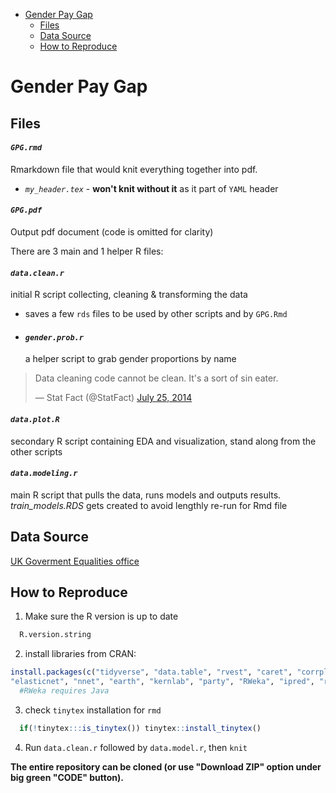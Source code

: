 -   [Gender Pay Gap](#gender-pay-gap)
    -   [Files](#files)
    -   [Data Source](#data-source)
    -   [How to Reproduce](#how-to-reproduce)
# Gender Pay Gap

## Files

#### *`GPG.rmd`*
Rmarkdown file that would knit everything together into pdf.
* *`my_header.tex`* - **won't knit without it** as it part of `YAML` header
    
#### *`GPG.pdf`*
Output pdf document (code is omitted for clarity)

There are 3 main and 1 helper R files:

#### *`data.clean.r`* 
initial R script collecting, cleaning & transforming the data
* saves a few `rds` files to be used by other scripts and by `GPG.Rmd`
* #### *`gender.prob.r`*
   a helper script to grab gender proportions by name
   
<blockquote class="twitter-tweet" lang="en">

<p>

Data cleaning code cannot be clean. It's a sort of sin eater.

</p>

— Stat Fact (@StatFact)
<a href="https://twitter.com/StatFact/status/492753200190341120">July
25, 2014</a>

</blockquote>

#### *`data.plot.R`* 
secondary R script containing EDA and visualization, stand along from the other scripts

#### *`data.modeling.r`*
main R script that pulls the data, runs models and outputs results.
*train_models.RDS* gets created to avoid lengthly re-run for Rmd file 

## Data Source
[UK Goverment Equalities office](https://www.gov.uk/government/organisations/government-equalities-office)

## How to Reproduce
1. Make sure the R version is up to date

``` r
  R.version.string
```

2. install libraries from CRAN:

``` r
install.packages(c("tidyverse", "data.table", "rvest", "caret", "corrplot", "ggcorrplot", "e1071", "gridExtra", "doParallel", "pls"
"elasticnet", "nnet", "earth", "kernlab", "party", "RWeka", "ipred", "randomForest", "Cubist"))
  #RWeka requires Java
```
3. check `tinytex` installation for `rmd`
``` r
  if(!tinytex:::is_tinytex()) tinytex::install_tinytex()
```
4.  Run `data.clean.r` followed by `data.model.r`, then `knit` 

**The entire repository can be cloned (or use "Download ZIP" option under big green "CODE" button).**
